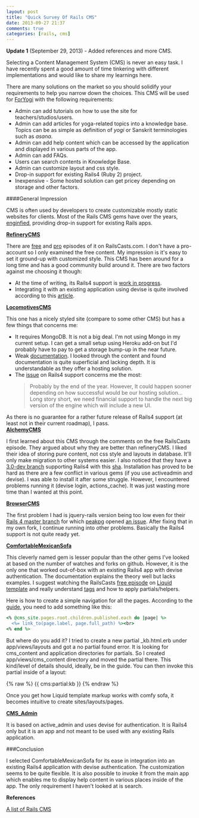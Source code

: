 ```yaml
---
layout: post
title: "Quick Survey Of Rails CMS"
date: 2013-09-27 21:37
comments: true
categories: [rails, cms]
---
```


**Update 1** (September 29, 2013) - Added references and more CMS.

Selecting a Content Management System (CMS) is never an easy task.  I have recently spent a good amount of time tinkering with different implementations and would like to share my learnings here.

There are many solutions on the market so you should solidify your requirements to help you narrow down the choices.  This CMS will be used for [ForYogi](https://foryogi.com) with the following requirements:

- Admin can add tutorials on how to use the site for teachers/studios/users.  
- Admin can add articles for yoga-related topics into a knowledge base.  Topics can be as simple as definition of  _yogi_ or Sanskrit terminologies such as _asana_.  
- Admin can add help content which can be accessed by the application and displayed in various parts of the app.
- Admin can add FAQs. 
- Users can search contents in Knowledge Base.
- Admin can customize layout and css style.
- Drop-in support for existing Rails4 (Ruby 2) project.
 - Inexpensive - Some hosted solution can get pricey depending on storage and other factors.
 
####General Impression
 
 CMS is often used by developers to create customizable mostly static websites for clients.  Most of the Rails CMS gems have over the years, [enginfied](http://guides.rubyonrails.org/engines.html‎), providing drop-in support for existing Rails apps.
 
**[RefineryCMS](http://refinerycms.com)**

There are [free](http://railscasts.com/episodes/332-refinery-cms-basics) and [pro](http://railscasts.com/episodes/333-extending-refinery-cms) episodes of it on RailsCasts.com.  I don't have a pro-account so I only examined the free content.  My impression is it's easy to set it ground-up with customized style.  This CMS has been around for a long time and has a good community build around it.  There are two factors against me choosing it though:

- At the time of writing, its Rails4 support is [work in progress](https://github.com/refinery/refinerycms/commit/d9e7d4dfda3256ece0b527da269a1f2643a9afc2).  
- Integrating it with an existing application using devise is quite involved according to this [article](http://refinerycms.com/guides/with-an-existing-rails-31-devise-app).

**[LocomotivesCMS](http://locomotivecms.com)**

This one has a nicely styled site (compare to some other CMS) but has a few things that concerns me:

- It requires MongoDB.  It is not a big deal. I'm not using Mongo in my current setup.  I can get a small setup using Heroku add-on but I'd probably have to pay to get a storage bump-up in the near future.
- Weak [documentation](http://doc.locomotivecms.com).  I looked through the content and found documentation is quite superficial and lacking depth.  It is understandable as they offer a hosting solution.
- The [issue](https://github.com/locomotivecms/engine/issues/746) on Rails4 support concerns me the most:	
 	>Probably by the end of the year. However, It could happen sooner depending on how successful would be our hosting solution…Long story short, we need financial support to handle the next big version of the engine which will include a new UI.
 	
As there is no guarantee for a rather future release of Rails4 support (at least not in their current roadmap), I pass. 	
**[AlchemyCMS](http://alchemy-cms.com)**

I first learned about this CMS through the comments on the free RailsCasts episode.  They argued about why they are better than refineryCMS.  I liked their idea of storing pure content, not css style and layouts in database.  It'll only make migration to other systems easier.  I also noticed that they have a [3.0-dev branch](https://github.com/magiclabs/alchemy_cms/tree/3.0-dev) supporting Rails4 with this [sha](fe94bedc761484940071129277970a6cd65fba10).  Installation has proved to be hard as there are a few conflict in various gems (if you use activeadmin and devise).  I was able to install it after some struggle.  However, I encountered problems running it (devise login, actions_cache).  It was just wasting more time than I wanted at this point.

**[BrowserCMS]()**

The first problem I had is jquery-rails version being too low even for their [Rails 4 master branch](https://github.com/browsermedia/browsercms) for which [peakpg](https://github.com/peakpg) opened [an issue](https://github.com/browsermedia/browsercms/issues/625).  After fixing that in my own fork, I continue running into other problems.  Basically the Rails4 support is not quite ready yet.

**[ComfortableMexicanSofa]()**

This cleverly named gem is lesser popular than the other gems I've looked at based on the number of watches and forks on github.  However, it is the only one that worked out-of-box with an existing Rails4 app with devise authentication.  The documentation explains the theory well but lacks examples.  I suggest watching the RailsCasts [free episode](http://railscasts.com/episodes/118‎) on [Liquid template](http://liquidmarkup.org/‎) and really understand [tags](https://github.com/comfy/comfortable-mexican-sofa/wiki/Tags) and how to apply partials/helpers.  

Here is how to create a simple navigation for all the pages.  According to the [guide](https://github.com/comfy/comfortable-mexican-sofa/wiki/Creating-navigation-from-pages), you need to add something like this:

```ruby
<% @cms_site.pages.root.children.published.each do |page| %>
  <%= link_to(page.label, page.full_path) %><br>
<% end %>
```

But where do you add it?  I tried to create a new partial _kb.html.erb under app/views/layouts and got a no partial found error.  It is looking for cms_content and application directories for partials.  So I created app/views/cms_content directory and moved the partial there.  This kind/level of details should, ideally, be in the guide.
You can then invoke this partial inside of a layout: 

{% raw %}
    {{ cms:partial:kb }}
{% endraw %}

Once you get how Liquid template markup works with comfy sofa, it becomes intuitive to create sites/layouts/pages.

**[CMS_Admin](https://github.com/websitescenes/cms_admin)**

It is based on active_admin and uses devise for authentication.  It is Rails4 only but it is an app and not meant to be used with any existing Rails application.

###Conclusion

I selected ComfortableMexicanSofa for its ease in integration into an existing Rails4 application with devise authentication.  The customization seems to be quite flexible.  It is also possible to invoke it from the main app which enables me to display help content in various places inside of the app.  The only requirement I haven't looked at is search.

**References**

[A list of Rails CMS](https://gist.github.com/ffmike/242751)
